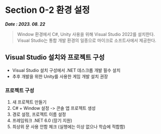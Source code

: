 # Section 0-2 환경 설정
***Date : 2023. 08. 22***

> Window 환경에서 C#, Unity 사용을 위해 Visual Studio 2022를 설치한다.  
> Visual Studio는 통합 개발 환경의 일종으로 마이크로 소프트사에서 제공한다.

## Visual Studio 설치와 프로젝트 구성
- Visual Studio 설치 구성에서 .NET 데스크롭 개발 필수 설치
- 추후 개발을 위한 Unity를 사용한 게임 개발 설치 권장

### 프로젝트 구성
1. 새 프로젝트 만들기
2. C# + Window 설정 -> 콘솔 앱 프로젝트 생성
3. 경로 설정, 프로젝트 이름 설정
4. 프레임워크 .NET 6.0 (장기 지원)
5. 최상위 문 사용 안함 체크 (실행에는 이상 없으나 학습에 적합함)

